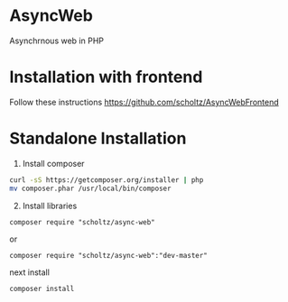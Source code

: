 # AsyncWeb
Asynchrnous web in PHP

# Installation with frontend

Follow these instructions https://github.com/scholtz/AsyncWebFrontend

# Standalone Installation

1) Install composer
```bash
curl -sS https://getcomposer.org/installer | php
mv composer.phar /usr/local/bin/composer
```

2) Install libraries

```
composer require "scholtz/async-web"
```
or 
```
composer require "scholtz/async-web":"dev-master"
```

next install
```
composer install
```
